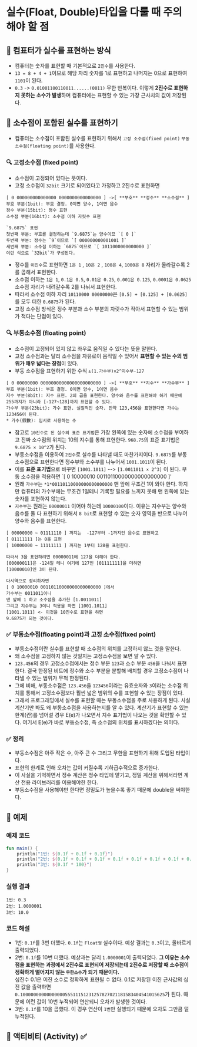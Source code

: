 # 실수(Float, Double)타입을 다룰 때 주의해야 할 점

## 📌 컴표터가 실수를 표현하는 방식
- 컴퓨터는 숫자를 표현할 때 기본적으로 `2진수`를 사용한다.
- `13 = 8 + 4 + 1`이므로 해당 자리 숫자를 1로 표현하고 나머지는 0으로 표현하여 `1101`이 된다.
- `0.3` -> `0.01001100110011......(0011)` 무한 반복이다. 이렇게 **2진수로 표현하지 못하는 소수가 발생**하며 컴퓨터에는 표현할 수 있는 가장 근사치의 값이 저장된다.

## 📌 소수점이 포함된 실수를 표현하기
- 컴퓨터는 소수점이 포함된 실수를 표현하기 위해서 `고정 소수점(fixed point)` `부동 소수점(floating point)`를 사용한다.

### 🔍 고정소수점 (fixed point)
- 소수점이 고정되어 있다는 뜻이다.
- 고정 소수점이 `32bit` 크기로 되어있다고 가정하고 2진수로 표현하면
```Text
[ 0 000000000000000 0000000000000000 ] ->[ **부호** **정수** **소수점** ] 
부호 부분(1bit): 부호 결정. 0이면 양수, 1이면 음수  
정수 부분(15bit): 정수 표현  
소수점 부분(16bit): 소수점 이하 자릿수 표현  
```
```Text
`9.6875` 표현
첫번째 부분: 부호를 결정하는데 `9.6875`는 양수이므 `[ 0 ]`
두번째 부분: 정수는 `9`이므로 `[ 000000000001001 ]`  
세번째 부분: 소수점 이하는 `6875`이므로 `[ 1011000000000000 ]`   
이런 식으로 `32bit`가 구성된다.
```
- 정수를 `이진수`로 표현하면 `1은 1` , `10은 2` , `100은 4`, `1000은 8` 자리가 올라갈수록 2를 곱해서 표현한다.
- 소수점 이하는  `1은 1`, `0.1은 0.5`, `0.01은 0.25`, `0.001은 0.125`, `0.0001은 0.0625` 소수점 자리가 내려갈수록 2를 나눠서 표현한다.
- 따라서 소수점 이하 자리 `10110000 00000000`은 `[0.5] + [0.125] + [0.0625]`를 모두 더한 `0.6875`가 된다.  
- 고정 소수점 방식은 정수 부분과 소수 부분의 자릿수가 작아서 표현할 수 있는 범위가 적다는 단점이 있다.

### 🔍 부동소수점 (floating point)
- 소수점이 고정되어 있지 않고 좌우로 움직일 수 있다는 뜻을 말한다.
- 고정 소수점과는 달리 소수점을 자유로이 움직일 수 있어서 **표현할 수 있는 수의 범위가 매우 넓다는 장점**이 있다.
- 부동 소수점을 표현하기 위한 수식 `±(1.가수부)×2^지수부-127`  
```Text
[ 0 00000000 00000000000000000000000 ] ->[ **부호** **지수** **가수부** ] 
부호 부분(1bit): 부호 결정. 0이면 양수, 1이면 음수  
지수 부분(8bit): 지수 표현. 2의 곱을 표현한다. 양수와 음수를 표현해야 하기 때문에 255까지가 아니라 [-127~128]까지 표현할 수 있다.  
가수부 부분(23bit): 가수 표현. 실질적인 숫자. 만약 123,456을 표현한다면 가수는 123456이 된다.
* 가수(假數): 임시로 사용하는 수
```
- 참고로 `10진수로 된 실수의 표준 표기법`은 가장 왼쪽에 있는 숫자에 소수점을 부여하고 진짜 소수점의 위치는 10의 지수를 통해 표현한다. `968.75`의 표준 표기법은 `9.6875 × 10^2`가 된다.  
- 부동소수점을 이용하여 `2진수`로 실수를 나타낼 때도 마찬가지이다. `9.6875`를 부동소수점으로 표현한다면 정수부와 소수부를 나누어서 `1001.1011`이 된다.
- 이를 **표준 표기법**으로 바꾸면 `[1001.1011]` --> `[1.0011011 × 2^3]` 이 된다. 부동 소수점을 적용하면 `[ 0 10000010 00110110000000000000000 ]'
- 원래 `가수부`는 `*1*00110110000000000000000` 맨 앞에 무조건 1이 와야 한다. 하지만 컴퓨터의 가수부에는 무조건 1일테니 기록할 필요를 느끼지 못해 맨 왼쪽에 있는 숫자를 포현하지 않는다.
- `지수부`는 원래는 `00000011` 이어야 하는데 `10000100`이다. 이유는 지수부는 양수와 음수를 둘 다 표현하기 위해서 `8 bit`로 표현할 수 있는 숫자 영역을 반으로 나누어 양수와 음수를 표현한다.
```Text
[ 00000000 ~ 01111110 ] 까지는  -127부터 -1까지인 음수로 표현하고
[ 01111111 ]는 0을 표현
[ 10000000 ~ 11111111 ] 까지는 1부터 128을 표현한다.

따라서 3을 표현하려면 00000011에 127을 더해야 한다.
[00000011]은 -124일 테니 여기에 127인 [01111111]을 더하면
[10000010]인 3이 된다.
```
```Text
다시역으로 정리하자면
[ 0 10000010 00110110000000000000000 ]에서
가수부는 0011011이니
맨 앞에 1 하고 소수점을 추가한 [1.0011011]
그리고 지수부는 3이니 적용을 하면 [1001.1011]
[1001.1011] <- 이것을 10진수로 표현을 하면 
9.6875가 되는 것이다.
```

### ✅ 부동소수점(floating point)과 고정 소수점(fixed point)
- 부동소수점이란 실수를 표현할 때 소수점의 위치를 고정하지 않느 것을 말한다.
- 왜 소수점을 고정하지 않는 것일지는 고정소수점을 보면 알 수 있다.
- `123.456`의 경우 고정소수점에서는 정수 부분 `123`과 소수 부분 `456`을 나눠서 표현한다. 
결국 한정된 비트에 정수와 소수 부분을 분할해 배치할 경우 고정소수점이 나타낼 수 있는 범위가 무척 한정된다.
- 그에 비해, 부동소수점은 `123.456`을 `123456`이라는 유효숫자와 `3`이라는 소수점 위치를 통해서 
고정소수점보다 훨씬 넓은 범위의 수를 표현할 수 있는 장점이 있다.
- 그래서 프로그래밍에서 실수를 표현할 때는 부동소수점을 주로 사용하게 된다. 
사실 계산기만 봐도 왜 부동소수점을 사용하는지를 알 수 있다. 
계산기가 표현할 수 있는 한계(칸)를 넘어설 경우 E(e)가 나오면서 지수 표기법이 나오는 것을 확인할 수 있다. 
여기서 E(e)가 바로 부동소수점, 즉 소수점의 위치를 표시하겠다는 의미다.

### ✅ 정리
- 부동소수점은 아주 작은 수, 아주 큰 수 그리고 무한을 표현하기 위해 도입된 타입이다.
- 표현의 한계로 인해 오차는 값이 커질수록 기하급수적으로 증가한다.
- 이 사실을 기억하면서 정수 계산은 정수 타입에 맡기고, 정밀 계산을 위해서라면 계산 전용 라이브러리를 이용해야한 한다.
- 부동소수점을 사용해야만 한다면 정밀도가 높을수록 좋기 때문에 double을 써야한다.



## 📌 예제
### 예제 코드
```kotlin
fun main() {
    println("1번: ${0.1f + 0.1f + 0.1f}")
    println("2번: ${0.1f + 0.1f + 0.1f + 0.1f + 0.1f + 0.1f + 0.1f + 0.1f + 0.1f + 0.1f}")
    println("3번: ${0.1f * 100}")
}
```

### 실행 결과  
```Text
1번: 0.3
2번: 1.0000001
3번: 10.0
```  

### 코드 해설
- 1번: `0.1f`를 3번 더했다. `0.1f`는 `Float형` 실수이다. 예상 결과는 `0.3`이고, 올바르게 출력되었다.
- 2번: `0.1f`를 10번 더했다. 예상과는 달리 `1.0000001`이 출력되었다. 
**그 이유는 소수점을 표현하는 과정에서 2진수로 표현되어 저장되는데 2진수로 저장할 때 소수점이 정확하게 떨어지지 않는 `무한소수`가 되기 때문이다.**  
십진수 0.1은 이진 소수로 정확하게 표현될 수 없다. 0.1로 저장된 이진 근사값의 십진 값을 출력하면 `0.1000000000000000055511151231257827021181583404541015625`가 된다.
때문에 이런 값이 10번 누적되어 연산되니 오차가 발생한 것이다.
- 3번: `0.1f`를 10을 곱했다. 이 경우 연산이 `1번`만 실행되기 때문에 오차도 그만큼 덜 누적된다.

## 📌 액티비티 (Activity)  ✅





